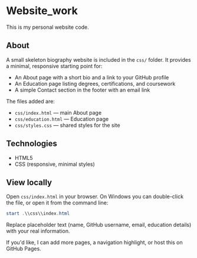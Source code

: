 # Website_work
This is my personal website code.

## About
A small skeleton biography website is included in the `css/` folder. It provides a minimal, responsive starting point for:

- An About page with a short bio and a link to your GitHub profile
- An Education page listing degrees, certifications, and coursework
- A simple Contact section in the footer with an email link

The files added are:

- `css/index.html` — main About page
- `css/education.html` — Education page
- `css/styles.css` — shared styles for the site

## Technologies
- HTML5
- CSS (responsive, minimal styles)

## View locally
Open `css/index.html` in your browser. On Windows you can double-click the file, or open it from the command line:

```powershell
start .\\css\\index.html
```

Replace placeholder text (name, GitHub username, email, education details) with your real information.

If you'd like, I can add more pages, a navigation highlight, or host this on GitHub Pages.
